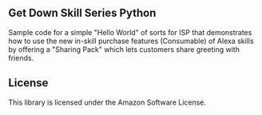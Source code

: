 ## Get Down Skill Series Python

Sample code for a simple "Hello World" of sorts for ISP that demonstrates how to use the new in-skill purchase features (Consumable) of Alexa skills by offering a "Sharing Pack" which lets customers share greeting with friends.

## License

This library is licensed under the Amazon Software License.
